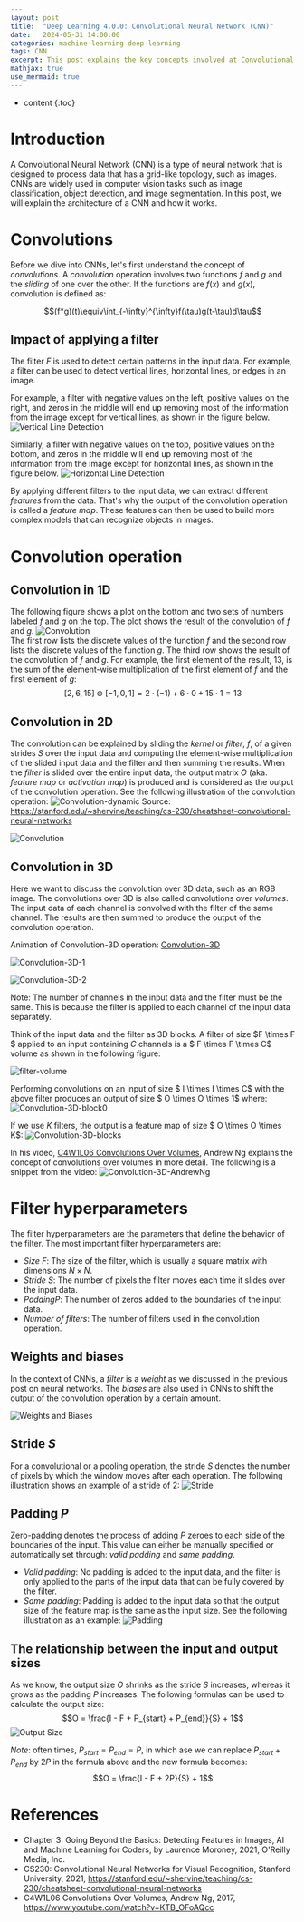 ```yaml
---
layout: post
title:  "Deep Learning 4.0.0: Convolutional Neural Network (CNN)"
date:   2024-05-31 14:00:00
categories: machine-learning deep-learning
tags: CNN
excerpt: This post explains the key concepts involved at Convolutional Neural Network (CNN).
mathjax: true
use_mermaid: true
---
```


* content
{:toc}

# Introduction
A Convolutional Neural Network (CNN) is a type of neural network that is designed to process data that has a grid-like topology, such as images. 
CNNs are widely used in computer vision tasks such as image classification, object detection, and image segmentation. 
In this post, we will explain the architecture of a CNN and how it works.


# Convolutions
Before we dive into CNNs, let's first understand the concept of _convolutions_. 
A _convolution_ operation involves two functions $f$ and $g$ and the _sliding_ of one over the other. If the functions are $f(x)$ and $g(x)$, convolution is defined as:  
<p align="center">$$(f*g)(t)\equiv\int_{-\infty}^{\infty}f(\tau)g(t-\tau)d\tau$$</p>  

## Impact of applying a filter
The filter $F$ is used to detect certain patterns in the input data. For example, a filter can be used to detect vertical lines, horizontal lines, or edges in an image.

For example, a filter with negative values on the left, positive values on the right, and zeros in the middle will end up removing most of the information from the image
except for vertical lines, as shown in the figure below.
![Vertical Line Detection](/assets/images/ML/004/detect-vertical.png)

Similarly, a filter with negative values on the top, positive values on the bottom, and zeros in the middle will end up removing most of the information from the image
except for horizontal lines, as shown in the figure below.
![Horizontal Line Detection](/assets/images/ML/004/detect-horizontal.png)

By applying different filters to the input data, we can extract different _features_ from the data. That's why the output of the convolution operation is called a _feature map_.
These features can then be used to build more complex models that can recognize objects in images. 

# Convolution operation

## Convolution in 1D
The following figure shows a plot on the bottom and two sets of numbers labeled $f$ and $g$ on the top. The plot shows the result of the convolution of $f$ and $g$.
![Convolution](/assets/images/ML/004/convolution_1d.png)  
The first row lists the discrete values of the function $f$ and the second row lists the discrete values of the function $g$. The third row shows the result of the convolution of $f$ and $g$.
For example, the first element of the result, 13, is the sum of the element-wise multiplication of the first element of $f$ and the first element of $g$:
$$[2, 6, 15] \circledast [-1, 0, 1] = 2\cdot (-1) + 6 \cdot 0 + 15 \cdot 1 = 13 $$


## Convolution in 2D
The convolution can be explained by sliding the _kernel_ or _filter_, $f$, of a given strides $S$ over the input data and computing the element-wise multiplication of the slided input data and the filter and then summing the results. 
When the _filter_ is slided over the entire input data, the output matrix $O$ (aka. _feature map_ or _activation map_) is produced and is considered as the output of the convolution operation.  See the following illustration of the convolution operation:
![Convolution-dynamic](https://stanford.edu/~shervine/teaching/cs-230/illustrations/convolution-layer-a.png)
Source: https://stanford.edu/~shervine/teaching/cs-230/cheatsheet-convolutional-neural-networks

![Convolution](/assets/images/ML/004/convolution2d.png)

## Convolution in 3D
Here we want to discuss the convolution over 3D data, such as an RGB image. The convolutions over 3D is also called convolutions over _volumes_.
The input data of each channel is convolved with the filter of the same channel. The results are then summed to produce the output of the convolution operation.

Animation of Convolution-3D operation: 
[Convolution-3D](/assets/images/ML/004/HowConvWorks.mp4)   


![Convolution-3D-1](/assets/images/ML/004/convolution3d-1.png)

![Convolution-3D-2](/assets/images/ML/004/convolution3d-2.png)

Note: The number of channels in the input data and the filter must be the same. This is because the filter is applied to each channel of the input data separately.

Think of the input data and the filter as 3D blocks. 
A filter of size $F \times F $ applied to an input containing $C$ channels is a $ F \times F \times C$ volume as shown in the following figure:   

![filter-volume](/assets/images/ML/004/filter1-volume.png)

Performing convolutions on an input of size $ I \times I \times C$ with the above filter produces an output of size $ O \times O \times 1$ where:
![Convolution-3D-block0](/assets/images/ML/004/convolution3d-blocks0.png)

If we use $K$ filters, the output is a feature map of size $ O \times O \times K$:
![Convolution-3D-blocks](/assets/images/ML/004/convolution3d-blocks.png)

In his video, [C4W1L06 Convolutions Over Volumes](https://www.youtube.com/watch?v=KTB_OFoAQcc), Andrew Ng explains the concept of convolutions over volumes in more detail. The following
is a snippet from the video:
![Convolution-3D-AndrewNg](/assets/images/ML/004/convolution3d-andrew.png)

# Filter hyperparameters
The filter hyperparameters are the parameters that define the behavior of the filter. The most important filter hyperparameters are:
- _Size_ $F$: The size of the filter, which is usually a square matrix with dimensions $N \times N$.
- _Stride_ $S$: The number of pixels the filter moves each time it slides over the input data.
- _Padding_$P$: The number of zeros added to the boundaries of the input data.
- _Number of filters_: The number of filters used in the convolution operation.

## Weights and biases
In the context of CNNs, a _filter_ is a _weight_ as we discussed in the previous post on neural networks.  The _biases_ are also used in CNNs to shift the output of the convolution operation by a certain amount.

![Weights and Biases](/assets/images/ML/004/bias.png)

## Stride $S$
For a convolutional or a pooling operation, the stride $S$ denotes the number of pixels by which the window moves after each operation. The following illustration
shows an example of a stride of 2:
![Stride](/assets/images/ML/004/stride_example.png)

## Padding $P$
Zero-padding denotes the process of adding $P$ zeroes to each side of the boundaries of the input. This value can either be manually specified or automatically set through: _valid padding_ and _same padding_.
- _Valid padding_: No padding is added to the input data, and the filter is only applied to the parts of the input data that can be fully covered by the filter.
- _Same padding_: Padding is added to the input data so that the output size of the feature map is the same as the input size. See the following illustration as an example:
![Padding](/assets/images/ML/004/padding.png)


## The relationship between the input and output sizes
As we know, the output size $O$ shrinks as the stride $S$ increases, whereas it grows as the padding $P$ increases. The following formulas can be used to calculate the output size:
$$O = \frac{I - F + P_{start} + P_{end}}{S} + 1$$
![Output Size](/assets/images/ML/004/relationship.png)

_Note_: often times, $P_{start}=P_{end}=P$, in which ase we can replace $P_{start} + P_{end}$ by $2P$ in the formula above and the new formula becomes:
$$O = \frac{I - F + 2P}{S} + 1$$

# References
- Chapter 3: Going Beyond the Basics: Detecting Features in Images, AI and Machine Learning for Coders, by Laurence Moroney, 2021, O'Reilly Media, Inc.
- CS230: Convolutional Neural Networks for Visual Recognition, Stanford University, 2021, https://stanford.edu/~shervine/teaching/cs-230/cheatsheet-convolutional-neural-networks
- C4W1L06 Convolutions Over Volumes, Andrew Ng, 2017, https://www.youtube.com/watch?v=KTB_OFoAQcc